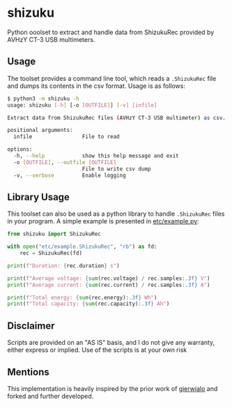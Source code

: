 # shizuku

Python ooolset to extract and handle data from ShizukuRec provided by AVHzY CT-3 USB multimeters.

## Usage 

The toolset provides a command line tool, which reads a `.ShizukuRec` file and dumps its contents in the csv format. Usage is as follows:

```bash
$ python3 -m shizuku -h
usage: shizuku [-h] [-o [OUTFILE]] [-v] [infile]

Extract data from ShizukuRec files (AVHzY CT-3 USB multimeter) as csv.

positional arguments:
  infile                File to read

options:
  -h, --help            show this help message and exit
  -o [OUTFILE], --outfile [OUTFILE]
                        File to write csv dump
  -v, --verbose         Enable logging
```

## Library Usage

This toolset can also be used as a python library to handle `.ShizukuRec` files in your program. A simple example is presented in [etc/example.py](etc/example.py):

```python
from shizuku import ShizukuRec

with open("etc/example.ShizukuRec", "rb") as fd:
    rec = ShizukuRec(fd)

print(f"Duration: {rec.duration} s")

print(f"Average voltage: {sum(rec.voltage) / rec.samples:.3f} V")
print(f"Average current: {sum(rec.current) / rec.samples:.3f} A")

print(f"Total energy: {sum(rec.energy):.3f} Wh")
print(f"Total capacity: {sum(rec.capacity):.3f} Ah")
```

## Disclaimer

Scripts are provided on an "AS IS" basis, and I do not give any warranty, either express or implied. Use of the scripts is at your own risk

## Mentions

This implementation is heavily inspired by the prior work of [gierwialo](https://github.com/gierwialo/ShizukuRecFileExtractor) and forked and further developed.
